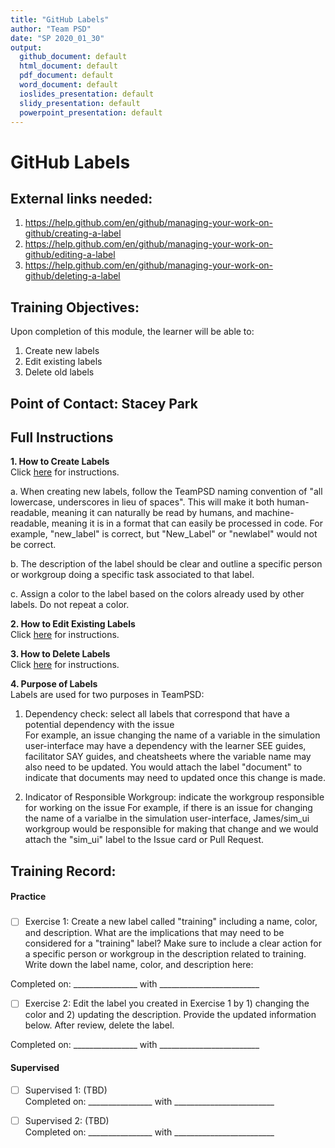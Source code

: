 ```yaml
---
title: "GitHub Labels"
author: "Team PSD"
date: "SP 2020_01_30"
output: 
  github_document: default
  html_document: default
  pdf_document: default
  word_document: default
  ioslides_presentation: default
  slidy_presentation: default
  powerpoint_presentation: default
---
```


# GitHub Labels

## External links needed:
1. https://help.github.com/en/github/managing-your-work-on-github/creating-a-label
2. https://help.github.com/en/github/managing-your-work-on-github/editing-a-label
3. https://help.github.com/en/github/managing-your-work-on-github/deleting-a-label

## Training Objectives:
Upon completion of this module, the learner will be able to:

1. Create new labels
2. Edit existing labels
3. Delete old labels

## Point of Contact: Stacey Park

## Full Instructions
**1. How to Create Labels**  
Click [here](https://help.github.com/en/github/managing-your-work-on-github/creating-a-label) for instructions.

a. When creating new labels, follow the TeamPSD naming convention of "all lowercase, underscores in lieu of spaces". This will make it both human-readable, meaning it can naturally be read by humans, and machine-readable, meaning it is in a format that can easily be processed in code.
For example, "new_label" is correct, but "New_Label" or "newlabel" would not be correct.

b. The description of the label should be clear and outline a specific person or workgroup doing a specific task associated to that label.

c. Assign a color to the label based on the colors already used by other labels. Do not repeat a color.

**2. How to Edit Existing Labels**  
Click [here](https://help.github.com/en/github/managing-your-work-on-github/editing-a-label) for instructions.

**3. How to Delete Labels**  
Click [here](https://help.github.com/en/github/managing-your-work-on-github/deleting-a-label) for instructions.

**4. Purpose of Labels**  
Labels are used for two purposes in TeamPSD:
1. Dependency check: select all labels that correspond that have a potential dependency with the issue  
For example, an issue changing the name of a variable in the simulation user-interface may have a dependency with the learner SEE guides, facilitator SAY guides, and cheatsheets where the variable name may also need to be updated.
You would attach the label "document" to indicate that documents may need to updated once this change is made.  

2. Indicator of Responsible Workgroup: indicate the workgroup responsible for working on the issue
For example, if there is an issue for changing the name of a varialbe in the simulation user-interface, James/sim_ui workgroup would be responsible for making that change and we would attach the "sim_ui" label to the Issue card or Pull Request.

## Training Record:
#### Practice
###
- [ ] Exercise 1: Create a new label called "training" including a name, color, and description. What are the implications that may need to be considered for a "training" label? 
Make sure to include a clear action for a specific person or workgroup in the description related to training. Write down the label name, color, and description here:  

Completed on: ________________ with _________________________ 

- [ ] Exercise 2: Edit the label you created in Exercise 1 by 1) changing the color and 2) updating the description. Provide the updated information below. After review, delete the label.  

Completed on: ________________ with _________________________  

#### Supervised 
- [ ] Supervised 1: (TBD)        
Completed on: ________________ with _________________________  

- [ ] Supervised 2: (TBD)        
Completed on: ________________ with _________________________  
